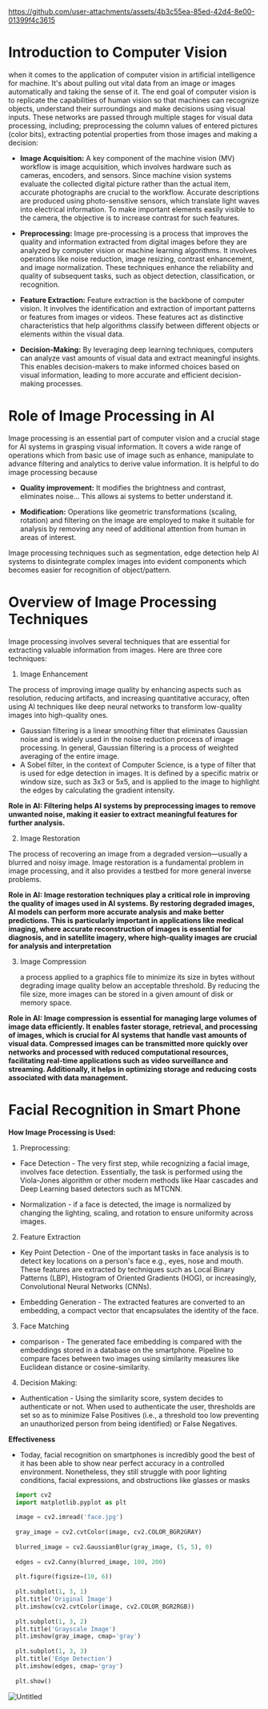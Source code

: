 
https://github.com/user-attachments/assets/4b3c55ea-85ed-42d4-8e00-01399f4c3615

# **Introduction to Computer Vision**

when it comes to the application of computer vision in artificial intelligence for machine. It's about pulling out vital data from an image or images automatically and taking the sense of it. The end goal of computer vision is to replicate the capabilities of human vision so that machines can recognize objects, understand their surroundings and make decisions using visual inputs. These networks are passed through multiple stages for visual data processing, including; preprocessing the column values of entered pictures (color bits), extracting potential properties from those images and making a decision:

* **Image Acquisition:** A key component of the machine vision (MV) workflow is image acquisition, which involves hardware such as cameras, encoders, and sensors. Since machine vision systems evaluate the collected digital picture rather than the actual item, accurate photographs are crucial to the workflow. Accurate descriptions are produced using photo-sensitive sensors, which translate light waves into electrical information. To make important elements easily visible to the camera, the objective is to increase contrast for such features.

* **Preprocessing:** Image pre-processing is a process that improves the quality and information extracted from digital images before they are analyzed by computer vision or machine learning algorithms. It involves operations like noise reduction, image resizing, contrast enhancement, and image normalization. These techniques enhance the reliability and quality of subsequent tasks, such as object detection, classification, or recognition.

* **Feature Extraction:** Feature extraction is the backbone of computer vision. It involves the identification and extraction of important patterns or features from images or videos. These features act as distinctive characteristics that help algorithms classify between different objects or elements within the visual data.

* **Decision-Making:** By leveraging deep learning techniques, computers can analyze vast amounts of visual data and extract meaningful insights. This enables decision-makers to make informed choices based on visual information, leading to more accurate and efficient decision-making processes.

# **Role of Image Processing in AI**

Image processing is an essential part of computer vision and a crucial stage for AI systems in grasping visual information. It covers a wide range of operations which from basic use of image such as enhance, manipulate to advance filtering and analytics to derive value information. It is helpful to do image processing because

* **Quality improvement:** It modifies the brightness and contrast, eliminates noise… This allows ai systems to better understand it.

* **Modification:** Operations like geometric transformations (scaling, rotation) and filtering on the image are employed to make it suitable for analysis by removing any need of additional attention from human in areas of interest.

Image processing techniques such as segmentation, edge detection help AI systems to disintegrate complex images into evident components which becomes easier for recognition of object/pattern.

# **Overview of Image Processing Techniques**

Image processing involves several techniques that are essential for extracting valuable information from images. Here are three core techniques:
1. Image Enhancement

  The process of improving image quality by enhancing aspects such as resolution, reducing artifacts, and increasing quantitative accuracy, often using AI techniques like deep neural networks to transform low-quality images into high-quality ones.

  * Gaussian filtering is a linear smoothing filter that eliminates Gaussian noise and is widely used in the noise reduction process of image processing. In general, Gaussian filtering is a process of weighted averaging of the entire image.
  * A Sobel filter, in the context of Computer Science, is a type of filter that is used for edge detection in images. It is defined by a specific matrix or window size, such as 3x3 or 5x5, and is applied to the image to highlight the edges by calculating the gradient intensity.

  **Role in AI: Filtering helps AI systems by preprocessing images to remove unwanted noise, making it easier to extract meaningful features for further analysis.**

2. Image Restoration

  The process of recovering an image from a degraded version—usually a blurred and noisy image. Image restoration is a fundamental problem in image processing, and it also provides a testbed for more general inverse problems.

  **Role in AI: Image restoration techniques play a critical role in improving the quality of images used in AI systems. By restoring degraded images, AI models can perform more accurate analysis and make better predictions. This is particularly important in applications like medical imaging, where accurate reconstruction of images is essential for diagnosis, and in satellite imagery, where high-quality images are crucial for analysis and interpretation**

3. Image Compression

   a process applied to a graphics file to minimize its size in bytes without degrading image quality below an acceptable threshold. By reducing the file size, more images can be stored in a given amount of disk or memory space.

  **Role in AI: Image compression is essential for managing large volumes of image data efficiently. It enables faster storage, retrieval, and processing of images, which is crucial for AI systems that handle vast amounts of visual data. Compressed images can be transmitted more quickly over networks and processed with reduced computational resources, facilitating real-time applications such as video surveillance and streaming. Additionally, it helps in optimizing storage and reducing costs associated with data management.**



# **Facial Recognition in Smart Phone**

**How Image Processing is Used:**

1. Preprocessing:
  * Face Detection - The very first step, while recognizing a facial image, involves face detection. Essentially, the task is performed using the Viola-Jones algorithm or other modern methods like Haar cascades and Deep Learning based detectors such as MTCNN.

  * Normalization - if a face is detected, the image is normalized by changing the lighting, scaling, and rotation to ensure uniformity across images.

2. Feature Extraction
  * Key Point Detection - One of the important tasks in face analysis is to detect key locations on a person's face e.g., eyes, nose and mouth. These features are extracted by techniques such as Local Binary Patterns (LBP), Histogram of Oriented Gradients (HOG), or increasingly, Convolutional Neural Networks (CNNs).

  * Embedding Generation - The extracted features are converted to an embedding, a compact vector that encapsulates the identity of the face.

3. Face Matching
  * comparison - The generated face embedding is compared with the embeddings stored in a database on the smartphone. Pipeline to compare faces between two images using similarity measures like Euclidean distance or cosine-similarity.
4. Decision Making:
  * Authentication - Using the similarity score, system decides to authenticate or not. When used to authenticate the user, thresholds are set so as to minimize False Positives (i.e., a threshold too low preventing an unauthorized person from being identified) or False Negatives.


**Effectiveness**

* Today, facial recognition on smartphones is incredibly good the best of it has been able to show near perfect accuracy in a controlled environment. Nonetheless, they still struggle with poor lighting conditions, facial expressions, and obstructions like glasses or masks

``` python
  import cv2
  import matplotlib.pyplot as plt
  
  image = cv2.imread('face.jpg')
  
  gray_image = cv2.cvtColor(image, cv2.COLOR_BGR2GRAY)
  
  blurred_image = cv2.GaussianBlur(gray_image, (5, 5), 0)
  
  edges = cv2.Canny(blurred_image, 100, 200)
  
  plt.figure(figsize=(10, 6))
  
  plt.subplot(1, 3, 1)
  plt.title('Original Image')
  plt.imshow(cv2.cvtColor(image, cv2.COLOR_BGR2RGB))
  
  plt.subplot(1, 3, 2)
  plt.title('Grayscale Image')
  plt.imshow(gray_image, cmap='gray')
  
  plt.subplot(1, 3, 3)
  plt.title('Edge Detection')
  plt.imshow(edges, cmap='gray')
  
  plt.show()
```
![Untitled](https://github.com/user-attachments/assets/019c7c62-e472-40b4-a6ec-cd2cd3ba6ce3)
